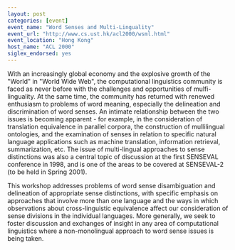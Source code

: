 ```yaml
---
layout: post
categories: [event]
event_name: "Word Senses and Multi-Linguality"
event_url: "http://www.cs.ust.hk/acl2000/wsml.html"
event_location: "Hong Kong"
host_name: "ACL 2000"
siglex_endorsed: yes
---
```

With an increasingly global economy and the explosive growth of the "World" in "World Wide Web", the computational linguistics community is faced as never before with the challenges and opportunities of mulfi-linguality. At the same time, the community has returned with renewed enthusiasm to problems of word meaning, especially the delineation and discrimination of word
senses. An intimate relationship between the two issues is becoming apparent - for example, in the consideration of translation equivalence in parallel corpora, the construction of mullilingual ontologies, and the examination of senses in relation to specific natural language applications such as machine translation, information retrieval, summarization, etc. The issue of multi-lingual approaches to sense distinctions was also a central topic of discussion at the first SENSEVAL conference in 1998, and is one of the areas to be covered at SENSEVAL-2 (to be held in Spring 2001).

This workshop addresses problems of word sense disambiguation and delineation of appropriate sense distinctions, with specific emphasis on approaches that involve more than one language and the ways in which observations about cross-linguistic equivalence affect our consideration of sense divisions in the individual languages. More generally, we seek to foster discussion and exchanges of insight in any area of computational linguistics where a non-monolingual approach to word sense
issues is being taken.